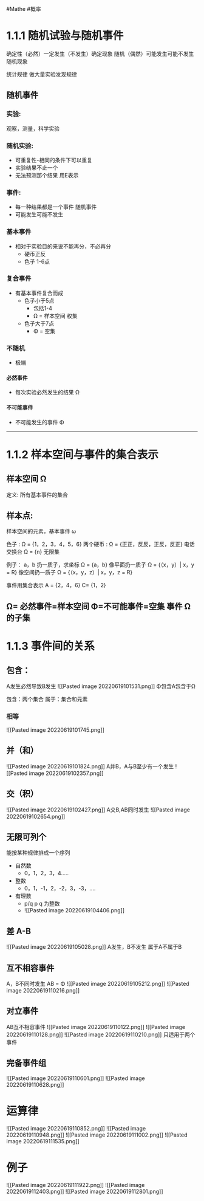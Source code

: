 #Mathe #概率

# 1.1.1 随机试验与随机事件
确定性（必然）一定发生（不发生）确定现象
随机（偶然）可能发生可能不发生 随机现象

统计规律 做大量实验发现规律

## 随机事件
### 实验:
观察，测量，科学实验
### 随机实验:
- 可重复性-相同的条件下可以重复
- 实验结果不止一个
- 无法预测那个结果
用E表示

### 事件:
- 每一种结果都是一个事件
随机事件
- 可能发生可能不发生

### 基本事件
- 相对于实验目的来说不能再分，不必再分
	- 硬币正反
	- 色子 1-6点
### 复合事件
- 有基本事件复合而成
	- 色子小于5点
		- 包括1-4
		- Ω = 样本空间 权集
	- 色子大于7点
		- Φ = 空集

### 不随机
- 极端
#### 必然事件
- 每次实验必然发生的结果 Ω

#### 不可能事件
- 不可能发生的事件 Φ
---
# 1.1.2 样本空间与事件的集合表示
## 样本空间 Ω
定义: 所有基本事件的集合

## 样本点: 
样本空间的元素，基本事件 ω

色子 : Ω = {1，2，3，4，5，6}
两个硬币 : Ω = {正正，反反，正反，反正}
电话交换台 Ω = {n} 无限集

例子：
a，b 扔一质子，求坐标
Ω = {a，b}
像平面扔一质子 
Ω = {（x，y）| x，y = R}
像空间扔一质子
Ω = {（x，y，z）| x，y，z = R}

事件用集合表示
A = {2，4，6}  C= {1，2}

Ω= 必然事件=样本空间
Φ=不可能事件=空集
事件 Ω的子集
---

# 1.1.3 事件间的关系
## 包含：
A发生必然导致B发生
![[Pasted image 20220619101531.png]]
Φ包含A包含于Ω

包含：两个集合
属于：集合和元素

### 相等
![[Pasted image 20220619101745.png]]


## 并（和）
![[Pasted image 20220619101824.png]]
A并B，A与B至少有一个发生
![[Pasted image 20220619102357.png]]

## 交（积）
![[Pasted image 20220619102427.png]]
A交B,AB同时发生
![[Pasted image 20220619102654.png]]


## 无限可列个
能按某种规律排成一个序列
- 自然数
	- 0，1，2，3，4.....
- 整数
	- 0，1，-1，2，-2，3，-3，....
- 有理数
	- p/q p q 为整数
	- ![[Pasted image 20220619104406.png]]

## 差 A-B
![[Pasted image 20220619105028.png]]
A发生，B不发生
属于A不属于B


## 互不相容事件
A，B不同时发生 AB = Φ
![[Pasted image 20220619105212.png]]
![[Pasted image 20220619110216.png]]

## 对立事件
AB互不相容事件
![[Pasted image 20220619110122.png]]
![[Pasted image 20220619110128.png]]
![[Pasted image 20220619110210.png]]
只适用于两个事件


## 完备事件组
![[Pasted image 20220619110601.png]]
![[Pasted image 20220619110628.png]]


# 运算律
![[Pasted image 20220619110852.png]]
![[Pasted image 20220619110948.png]]
![[Pasted image 20220619111002.png]]
![[Pasted image 20220619111535.png]]

# 例子
![[Pasted image 20220619111922.png]]
![[Pasted image 20220619112403.png]]
![[Pasted image 20220619112801.png]]